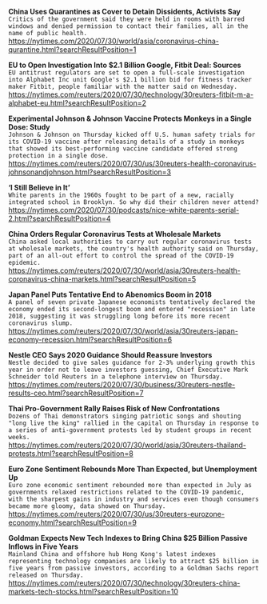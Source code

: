 **China Uses Quarantines as Cover to Detain Dissidents, Activists Say**\
`Critics of the government said they were held in rooms with barred windows and denied permission to contact their families, all in the name of public health.`\
https://nytimes.com/2020/07/30/world/asia/coronavirus-china-qurantine.html?searchResultPosition=1

**EU to Open Investigation Into $2.1 Billion Google, Fitbit Deal: Sources**\
`EU antitrust regulators are set to open a full-scale investigation into Alphabet Inc unit Google's $2.1 billion bid for fitness tracker maker Fitbit, people familiar with the matter said on Wednesday.`\
https://nytimes.com/reuters/2020/07/30/technology/30reuters-fitbit-m-a-alphabet-eu.html?searchResultPosition=2

**Experimental Johnson & Johnson Vaccine Protects Monkeys in a Single Dose: Study**\
`Johnson & Johnson on Thursday kicked off U.S. human safety trials for its COVID-19 vaccine after releasing details of a study in monkeys that showed its best-performing vaccine candidate offered strong protection in a single dose.`\
https://nytimes.com/reuters/2020/07/30/us/30reuters-health-coronavirus-johnsonandjohnson.html?searchResultPosition=3

**‘I Still Believe in It’**\
`White parents in the 1960s fought to be part of a new, racially integrated school in Brooklyn. So why did their children never attend?`\
https://nytimes.com/2020/07/30/podcasts/nice-white-parents-serial-2.html?searchResultPosition=4

**China Orders Regular Coronavirus Tests at Wholesale Markets**\
`China asked local authorities to carry out regular coronavirus tests at wholesale markets, the country's health authority said on Thursday, part of an all-out effort to control the spread of the COVID-19 epidemic. `\
https://nytimes.com/reuters/2020/07/30/world/asia/30reuters-health-coronavirus-china-markets.html?searchResultPosition=5

**Japan Panel Puts Tentative End to Abenomics Boom in 2018**\
`A panel of seven private Japanese economists tentatively declared the economy ended its second-longest boom and entered "recession" in late 2018, suggesting it was struggling long before its more recent coronavirus slump.`\
https://nytimes.com/reuters/2020/07/30/world/asia/30reuters-japan-economy-recession.html?searchResultPosition=6

**Nestle CEO Says 2020 Guidance Should Reassure Investors**\
`Nestle decided to give sales guidance for 2-3% underlying growth this year in order not to leave investors guessing, Chief Executive Mark Schneider told Reuters in a telephone interview on Thursday.`\
https://nytimes.com/reuters/2020/07/30/business/30reuters-nestle-results-ceo.html?searchResultPosition=7

**Thai Pro-Government Rally Raises Risk of New Confrontations**\
`Dozens of Thai demonstrators singing patriotic songs and shouting "long live the king" rallied in the capital on Thursday in response to a series of anti-government protests led by student groups in recent weeks.`\
https://nytimes.com/reuters/2020/07/30/world/asia/30reuters-thailand-protests.html?searchResultPosition=8

**Euro Zone Sentiment Rebounds More Than Expected, but Unemployment Up**\
`Euro zone economic sentiment rebounded more than expected in July as governments relaxed restrictions related to the COVID-19 pandemic, with the sharpest gains in industry and services even though consumers became more gloomy, data showed on Thursday.`\
https://nytimes.com/reuters/2020/07/30/us/30reuters-eurozone-economy.html?searchResultPosition=9

**Goldman Expects New Tech Indexes to Bring China $25 Billion Passive Inflows in Five Years**\
`Mainland China and offshore hub Hong Kong's latest indexes representing technology companies are likely to attract $25 billion in five years from passive investors, according to a Goldman Sachs report released on Thursday.`\
https://nytimes.com/reuters/2020/07/30/technology/30reuters-china-markets-tech-stocks.html?searchResultPosition=10


